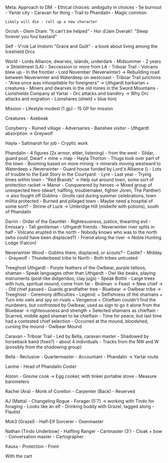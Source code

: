 Meta:
    Approach to DM:
        - Ethical choices: ambiguity in choices
        - 5e burnout
    - Yartar city
    - Caravan for thing
    - Trail to Phandalin
    - Magic common

    Likely will die - roll up a new character

Orcish
    - Gtem Dram: "It can't be helped" 
    - Hor d'Jam Dverak!: "Sleep forever you foul bastard"
    
Self
    - V'rok Lal Imdorin "Grace and Guilt" - a book about living among the Iceshield Orcs

World
    - Lords Alliance, dwarves, islands, underdark
    - Midsummer
    - 2 years -> Shieldmeet (LA)
    - Seccession or more from LA
    - Triboar Trail
    - Volcano blew up
    - In the frontier
    - Lord November (Neverwinter) -> Rebuilding road between Neverwinter and Waterdeep on westcoast
    - Triboar Trail junctions
    - "Area once was inhospitable for foreigners" -> Uthgardt barbarian + creatures
    - Miners and dwarves in the old mines in the Sword Mountains
    - Lionshields Company at Yartar
    - Orc attacks and banditry -> Why Orc attacks and migration
    - Lionshares (shield + blue lion)

Mission
    - Lifestyle modest (1 gp)
    - 15 GP for mission

Creatures
    - Axebeak

Conyberry
    - Ruined village
    - Adversaries
    - Banshee visitor
    - Uthgardt absorption -> Greywolf

Hayla
    - Saltmarsh for job
    - Cryptic work

Phandalin
    - 4 figures (2x armor, elder, listening) - from the west
    - Sildar, guard post, Dwarf + mine + map
    - Hayla Thorton
    - Thugs took over part of the town
    - Booming based on more mining -> minerals moving westward to Waterdeep + Neverwinter
    - Guard house funded by Lord's Alliance ()
    - Lots of trouble to the East
    Story in the Courtyard:
        - Lyre
        - Last year
        - Trying times within town
        - "Red Brands" -> Help out around town, some sort of protection racket -> Manor
        - Conquerered by heroes -> Mixed group of unexpected hero (dwarf, halfling, troublemaker, fighter Joren, The Panther) -> also fought off Goblins
        - Gnolls raid during summer celebrations, town militia protected
        - Burned and pillaged town
    - Maybe need a hospital of some sort?
    - Shrine of Luck -> Umbridge Hill (midwife with potions), south of Phandalin

Darrin
    - Order of the Gauntlet
    - Righteousness, justice, thwarting evil
    - Emissary
    - Tall gentleman
    - Uthgardt friends
    - Neverwinter river splits in half
    - Volcano erupted in the north
    - Nobody knows who was to the north (who could have been displaced?)
    - Friend along the river -> Noble Hunting Lodge (Falcon)

Neverwinter Wood
    - Goblins there, displaced, or scouts?
    - Castle?
    - Midday
    - Graywolf 
    - Thunderbeast tribe to North
    - Both tribes untrusted

Treeghost Uthgardt
    - Purple feathers of the Owlbear, purple tattoos, shaman
    - Speak languages other than Uthgardt
    - Owl like beaks, playing instruments (post-like didgeridoo, clay jugs)
    - Speak Bothii
    - Large trees with huts, spiritual mound, come from far
    - Birdman -> Feast -> New chief -> 
    - Old chief passed
    - Guards grandfather tree
    - Bluebear -> Owlbear tribe -> Treeghost
    - Ceremony difficulties
    - Legend:
        + Selfishness of the shamans
        + Turn into owls and spy on rivals
        + Vengence
        + Chieftain couldn't find the murderers, but confronted by Owlbear, used as sign to go it alone from the Bluebear -> righteousness and strength
        + Selected shamans as chieftain
    - Scarred, middle aged shaman to be chieftain
    - Time for peace, but last time had a contested chief selection
    - Occurred at the mound, bloodshed, cursing the mound
    - Owlbear Mound

Caravan
    - Triboar Trail
    - Led by Bella, caravan master
    - Shadowed by horseback band (foes?) - about 4 individuals
    - Tracks from the NW and W (possibly from the shadowing group)

Bella
    - Reclusive
    - Quartermaster
    - Accountant
    - Phandalin -> Yartar route

Lanine
    - Head of Phandalin Coster

Alston
    - Gnome cook -> Egg cooker, with tinker portable stove
    - Measure barometers

Rachel (Ara)
    - Monk of Corellon
    - Carpenter (Back)
    - Reserved

AJ (Matta)
    - Changeling Rogue
    - Forager (5'7) -> working with Tindo for foraging
    - Looks like an elf
    - Drinking buddy with Grazel, tagged along
    - Flautist

Mok3 (Grazel)
    - Half-Elf Sorcerer
    - Oxenmaster

Nathan (Tindo Underbow)
    - Halfling Ranger
    - Cartmaster (3')
    - Cloak + bow
    - Conversation master
    - Cartographer

Kauss
    - Protection
    - Front

With the cart 